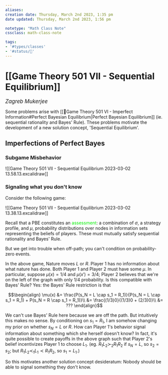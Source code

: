 ```yaml
---
aliases:
creation date: Thursday, March 2nd 2023, 1:35 pm
date updated: Thursday, March 2nd 2023, 1:56 pm

notetype: "Math Class Note"
cssclass: math-class-note

tags: 
- '#types/classes'
- '#status/🚧'
---
```


# [[Game Theory 501 VII - Sequential Equilibrium]]
<span style = "font-size:120%"><i >Zagreb Mukerjee </i></span>

Some problems arise with [[🚧Game Theory 501 VI - Imperfect Information#Perfect Bayesian Equilibrium|Perfect Bayesian Equilibrium]] (ie. sequential rationality and Bayes' Rule). These problems motivate the development of a new solution concept, 'Sequential Equilibrium'. 


## Imperfections of Perfect Bayes


### Subgame Misbehavior

![[Game Theory 501 VII - Sequential Equilibrium 2023-03-02 13.58.13.excalidraw]]


### Signaling what you don't know

Consider the following game:

![[Game Theory 501 VII - Sequential Equilibrium 2023-03-02 13.38.13.excalidraw]]

Recall that a PBE constitutes an <font color=gree>assessment</font>: a combination of $\sigma$, a strategy profile, and $\mu$, probability distributions over nodes in information sets representing the beliefs of players. These must mutually satisfy sequential rationality and Bayes' Rule.

But we get into trouble when off-path; you can't condition on probability-zero events. 

In the above game, Nature moves $L$ or $R$. Player $1$ has no information about what nature has done. Both Player $1$ and Player $2$ must have some $\mu$. In particular, suppose $\mu(x) = 1/4$ and $\mu(x') = 3/4$; Player $2$ believes that we're on the left of the graph with only $1/4$ probability. Is this compatible with Bayes' Rule? Yes: the Bayes' Rule restriction is that 

$$\begin{align}
\mu(x) &= \frac{P(s_N = L \cap s_1 = R_1)}{P(s_N = L \cap s_1 = R_1) + P(s_N = R \cap s_1 = R_1)}\\
&= \frac{(1/3)0}{(1/3)0 + (2/3)0}\\
&= ???
\end{align}$$

We can't use Bayes' Rule here because we are off the path. But intuitively this makes no sense. By conditioning on $s_1 = R_1$, I am somehow changing my prior on whether $s_N = L$ or $R$. How can Player $1$'s behavior signal information about something which she herself doesn't know? In fact, it's quite possible to create payoffs in the above graph such that Player 2's belief incentivizes Player $1$ to choose $L_1$. (eg. $R_1 L_2 \succ_2 R_1 R_2$ if $s_N = L$, so $s_2 = s_2$;  but $R_1 L_2 \prec_1 L_1 \prec  R_1 R_2$, so $s_1 = L_1$.)


So this motivates another solution concept desideratum: Nobody should be able to signal something they don't know. 


